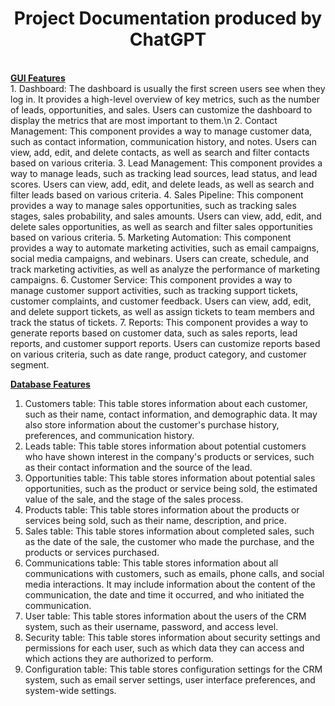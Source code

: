 <center><h1>Project Documentation produced by ChatGPT</h1></center>
</br>
<u><b>GUI Features</b></u>
</br>
1.	Dashboard: The dashboard is usually the first screen users see when they log in. It provides a high-level overview of key metrics, such as the number of leads, opportunities, and sales. Users can customize the dashboard to display the metrics that are most important to them.\n
2.	Contact Management: This component provides a way to manage customer data, such as contact information, communication history, and notes. Users can view, add, edit, and delete contacts, as well as search and filter contacts based on various criteria.
3.	Lead Management: This component provides a way to manage leads, such as tracking lead sources, lead status, and lead scores. Users can view, add, edit, and delete leads, as well as search and filter leads based on various criteria.
4.	Sales Pipeline: This component provides a way to manage sales opportunities, such as tracking sales stages, sales probability, and sales amounts. Users can view, add, edit, and delete sales opportunities, as well as search and filter sales opportunities based on various criteria.
5.	Marketing Automation: This component provides a way to automate marketing activities, such as email campaigns, social media campaigns, and webinars. Users can create, schedule, and track marketing activities, as well as analyze the performance of marketing campaigns.
6.	Customer Service: This component provides a way to manage customer support activities, such as tracking support tickets, customer complaints, and customer feedback. Users can view, add, edit, and delete support tickets, as well as assign tickets to team members and track the status of tickets.
7.	Reports: This component provides a way to generate reports based on customer data, such as sales reports, lead reports, and customer support reports. Users can customize reports based on various criteria, such as date range, product category, and customer segment.

<u><b>Database Features</b></u>

1.	Customers table: This table stores information about each customer, such as their name, contact information, and demographic data. It may also store information about the customer's purchase history, preferences, and communication history.
2.	Leads table: This table stores information about potential customers who have shown interest in the company's products or services, such as their contact information and the source of the lead.
3.	Opportunities table: This table stores information about potential sales opportunities, such as the product or service being sold, the estimated value of the sale, and the stage of the sales process.
4.	Products table: This table stores information about the products or services being sold, such as their name, description, and price.
5.	Sales table: This table stores information about completed sales, such as the date of the sale, the customer who made the purchase, and the products or services purchased.
6.	Communications table: This table stores information about all communications with customers, such as emails, phone calls, and social media interactions. It may include information about the content of the communication, the date and time it occurred, and who initiated the communication.
7.	User table: This table stores information about the users of the CRM system, such as their username, password, and access level.
8.	Security table: This table stores information about security settings and permissions for each user, such as which data they can access and which actions they are authorized to perform.
9.	Configuration table: This table stores configuration settings for the CRM system, such as email server settings, user interface preferences, and system-wide settings.


